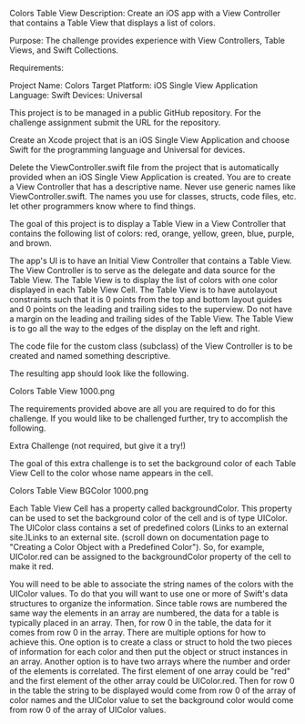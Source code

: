 Colors Table View
Description: Create an iOS app with a View Controller that contains a Table View that displays a list of colors.

Purpose: The challenge provides experience with View Controllers, Table Views, and Swift Collections.

Requirements:

Project Name: Colors
Target Platform: iOS Single View Application
Language: Swift
Devices: Universal

This project is to be managed in a public GitHub repository. For the challenge assignment submit the URL for the repository.

Create an Xcode project that is an iOS Single View Application and choose Swift for the programming language and Universal for devices.

Delete the ViewController.swift file from the project that is automatically provided when an iOS Single View Application is created. You are to create a View Controller that has a descriptive name. Never use generic names like ViewController.swift. The names you use for classes, structs, code files, etc. let other programmers know where to find things.

The goal of this project is to display a Table View in a View Controller that contains the following list of colors: red, orange, yellow, green, blue, purple, and brown.

The app's UI is to have an Initial View Controller that contains a Table View. The View Controller is to serve as the delegate and data source for the Table View. The Table View is to display the list of colors with one color displayed in each Table View Cell. The Table View is to have autolayout constraints such that it is 0 points from the top and bottom layout guides and 0 points on the leading and trailing sides to the superview. Do not have a margin on the leading and trailing sides of the Table View. The Table View is to go all the way to the edges of the display on the left and right.

The code file for the custom class (subclass) of the View Controller is to be created and named something descriptive.

The resulting app should look like the following.

Colors Table View 1000.png

The requirements provided above are all you are required to do for this challenge. If you would like to be challenged further, try to accomplish the following.

Extra Challenge (not required, but give it a try!)

The goal of this extra challenge is to set the background color of each Table View Cell to the color whose name appears in the cell.

Colors Table View BGColor 1000.png

Each Table View Cell has a property called backgroundColor. This property can be used to set the background color of the cell and is of type UIColor. The UIColor class contains a set of predefined colors (Links to an external site.)Links to an external site. (scroll down on documentation page to "Creating a Color Object with a Predefined Color"). So, for example, UIColor.red can be assigned to the backgroundColor property of the cell to make it red.

You will need to be able to associate the string names of the colors with the UIColor values. To do that you will want to use one or more of Swift's data structures to organize the information. Since table rows are numbered the same way the elements in an array are numbered, the data for a table is typically placed in an array. Then, for row 0 in the table, the data for it comes from row 0 in the array. There are multiple options for how to achieve this. One option is to create a class or struct to hold the two pieces of information for each color and then put the object or struct instances in an array. Another option is to have two arrays where the number and order of the elements is correlated. The first element of one array could be "red" and the first element of the other array could be UIColor.red. Then for row 0 in the table the string to be displayed would come from row 0 of the array of color names and the UIColor value to set the background color would come from row 0 of the array of UIColor values.

